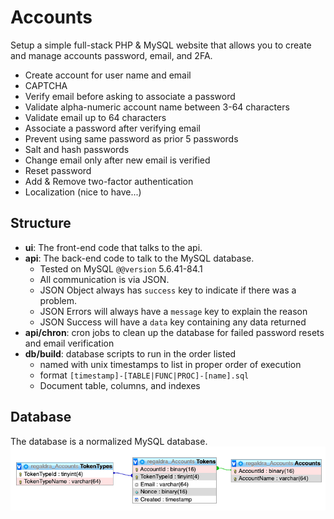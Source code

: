 # Accounts

Setup a simple full-stack PHP & MySQL website that allows you to create and manage accounts password, email, and 2FA.

- Create account for user name and email
- CAPTCHA
- Verify email before asking to associate a password
- Validate alpha-numeric account name between 3-64 characters
- Validate email up to 64 characters
- Associate a password after verifying email
- Prevent using same password as prior 5 passwords
- Salt and hash passwords
- Change email only after new email is verified
- Reset password
- Add & Remove two-factor authentication
- Localization (nice to have...)

## Structure
- **ui**: The front-end code that talks to the api.
- **api**: The back-end code to talk to the MySQL database.
    - Tested on MySQL `@@version` 5.6.41-84.1
    - All communication is via JSON.
    - JSON Object always has `success` key to indicate if there was a problem.
    - JSON Errors will always have a `message` key to explain the reason
    - JSON Success will have a `data` key containing any data returned
- **api/chron**: cron jobs to clean up the database for failed password resets and email verification
- **db/build**: database scripts to run in the order listed
  - named with unix timestamps to list in proper order of execution
  - format `[timestamp]-[TABLE|FUNC|PROC]-[name].sql`
  - Document table, columns, and indexes

## Database
The database is a normalized MySQL database.
![image](db-schema.png)
